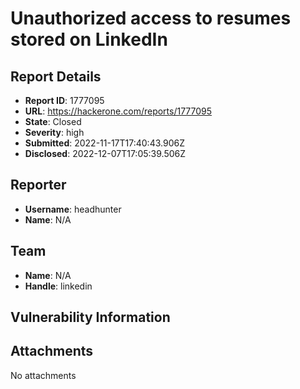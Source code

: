 # Unauthorized access to resumes stored on LinkedIn

## Report Details
- **Report ID**: 1777095
- **URL**: https://hackerone.com/reports/1777095
- **State**: Closed
- **Severity**: high
- **Submitted**: 2022-11-17T17:40:43.906Z
- **Disclosed**: 2022-12-07T17:05:39.506Z

## Reporter
- **Username**: headhunter
- **Name**: N/A

## Team
- **Name**: N/A
- **Handle**: linkedin

## Vulnerability Information


## Attachments
No attachments
